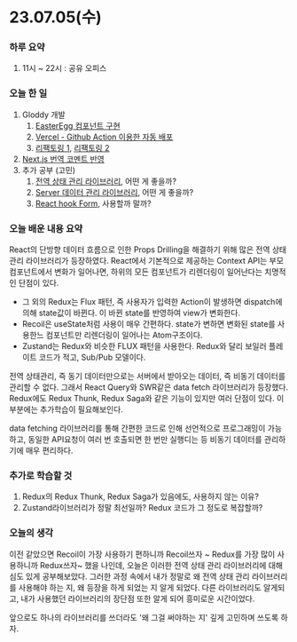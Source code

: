 # 23.07.05(수)

### 하루 요약

1. 11시 ~ 22시 : 공유 오피스

### 오늘 한 일

1. Gloddy 개발
   1. [EasterEgg 컴포넌트 구현](https://github.com/gloddy-dev/gloddy-client/pull/64)
   2. [Vercel - Github Action 이용한 자동 배포](https://github.com/gloddy-dev/gloddy-client/pull/65)
   3. [리팩토링 1](https://github.com/gloddy-dev/gloddy-client/pull/69), [리팩토링 2](https://github.com/gloddy-dev/gloddy-client/pull/74)
2. [Next.js 번역 코멘트 반영](https://github.com/Nextjs-kr/Nextjs.kr/pull/286)
3. 추가 공부 (고민)
   1. [전역 상태 관리 라이브러리](https://github.com/gloddy-dev/gloddy-client/discussions/72), 어떤 게 좋을까?
   2. [Server 데이터 관리 라이브러리](https://github.com/gloddy-dev/gloddy-client/discussions/73), 어떤 게 좋을까?
   3. [React hook Form](https://github.com/gloddy-dev/gloddy-client/discussions/76), 사용할까 말까?

### 오늘 배운 내용 요약

React의 단방향 데이터 흐름으로 인한 Props Drilling을 해결하기 위해 많은 전역 상태 관리 라이브러리가 등장하였다. React에서 기본적으로 제공하는 Context API는 부모 컴포넌트에서 변화가 일어나면, 하위의 모든 컴포넌트가 리렌더링이 일어난다는 치명적인 단점이 있다.

- 그 외의 Redux는 Flux 패턴, 즉 사용자가 입력한 Action이 발생하면 dispatch에 의해 state값이 바뀐다. 이 바뀐 state를 반영하여 view가 변화한다.
- Recoil은 useState처럼 사용이 매우 간편하다. state가 변하면 변화된 state를 사용한느 컴포넌트만 리렌더링이 일어나는 Atom구조이다.
- Zustand는 Redux와 비슷한 FLUX 패턴을 사용한다. Redux와 달리 보일러 플레이트 코드가 적고, Sub/Pub 모델이다.

전역 상태관리, 즉 동기 데이터만으로는 서버에서 받아오는 데이터, 즉 비동기 데이터를 관리할 수 없다. 그래서 React Query와 SWR같은 data fetch 라이브러리가 등장했다. Redux에도 Redux Thunk, Redux Saga와 같은 기능이 있지만 여러 단점이 있다. 이 부분에는 추가학습이 필요해보인다.

data fetching 라이브러리를 통해 간편한 코드로 인해 선언적으로 프로그래밍이 가능하고, 동일한 API요청이 여러 번 호출되면 한 번만 실행디는 등 비동기 데이터를 관리하기에 매우 편리하다.

### 추가로 학습할 것

1. Redux의 Redux Thunk, Redux Saga가 있음에도, 사용하지 않는 이유?
2. Zustand라이브러리가 정말 최선일까? Redux 코드가 그 정도로 복잡할까?

### 오늘의 생각

이전 같았으면 Recoil이 가장 사용하기 편하니까 Recoil쓰자 ~ Redux를 가장 많이 사용하니까 Redux쓰자~ 했을 나인데, 오늘은 이러한 전역 상태 관리 라이브러리에 대해 심도 있게 공부해보았다. 그러한 과정 속에서 내가 정말로 왜 전역 상태 관리 라이브러리를 사용해야 하는 지, 왜 등장을 하게 되었는 지 알게 되었다. 다른 라이브러리도 알게되고, 내가 사용했던 라이브러리의 장단점 또한 알게 되어 흥미로운 시간이었다.

앞으로도 하나의 라이브러리를 쓰더라도 '왜 그걸 써야하는 지' 깊게 고민하며 쓰도록 하자.
